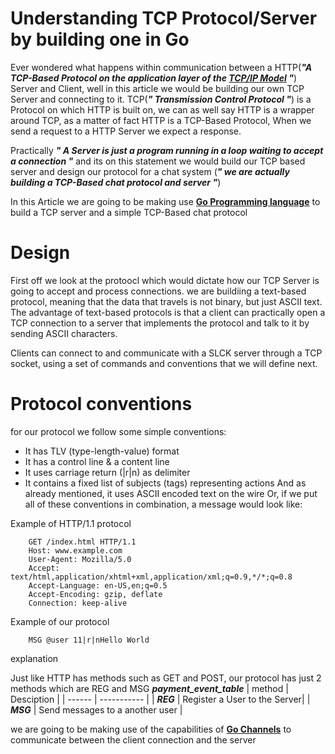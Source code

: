 # Understanding TCP Protocol/Server by building one in Go

Ever wondered what happens within communication between a HTTP(*__"A TCP-Based Protocol on the application layer of the [TCP/IP Model](https://www.splunk.com/en_us/blog/learn/tcp-ip.html) "__*) Server and Client, well in this article we would be building our own TCP Server and connecting to it. TCP(*__" Transmission Control Protocol "__*) is a Protocol on which HTTP is built on, we can as well say HTTP is a wrapper around TCP, as a matter of fact HTTP is a TCP-Based Protocol, When we send a request to a HTTP Server we expect a response.

Practically *__" A Server is just a program running in a loop waiting to accept a connection "__* and its on this statement we would build our TCP based server and design our protocol for a chat system (*__" we are actually building a TCP-Based chat protocol and server  "__*)

In this Article we are going to be making use __[Go Programming language](https://go.dev/)__ to build a TCP server and a simple TCP-Based chat protocol


# Design
First off we look at the protoocl which would dictate how our TCP Server is going to accept and process connections. we are buildiing a text-based protocol, meaning that the data that travels is not binary, but just ASCII text. The advantage of text-based protocols is that a client can practically open a TCP connection to a server that implements the protocol and talk to it by sending ASCII characters.

Clients can connect to and communicate with a SLCK server through a TCP socket, using a set of commands and conventions that we will define next.

# Protocol conventions
for our protocol we follow some simple conventions:

* It has TLV (type-length-value) format
* It has a control line & a content line
* It uses carriage return (|r|n) as delimiter
* It contains a fixed list of subjects (tags) representing actions
 And as already mentioned, it uses ASCII encoded text on the wire
Or, if we put all of these conventions in combination, a message would look like:

Example of HTTP/1.1 protocol

        GET /index.html HTTP/1.1
        Host: www.example.com
        User-Agent: Mozilla/5.0
        Accept: text/html,application/xhtml+xml,application/xml;q=0.9,*/*;q=0.8
        Accept-Language: en-US,en;q=0.5
        Accept-Encoding: gzip, deflate
        Connection: keep-alive

Example of our protocol

        MSG @user 11|r|nHello World

explanation 


Just like HTTP has methods such as GET and POST, our protocol has just 2 methods which are REG and MSG
*__payment_event_table__*
| method | Desciption |
| ------ | ----------- |
| *__REG__*   | Register a User to the Server|
| *__MSG__*  | Send messages to a another user |


we are going to be making use of the capabilities of __[Go Channels](https://gobyexample.com/channels)__ to communicate between the client connection and the server




